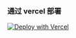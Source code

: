 

### 通过 vercel 部署

[![Deploy with Vercel](https://vercel.com/button)](https://vercel.com/new/clone?repository-url=https://github.com/fmw666/AI-CodePen&env=OPENAI_API_KEY)
